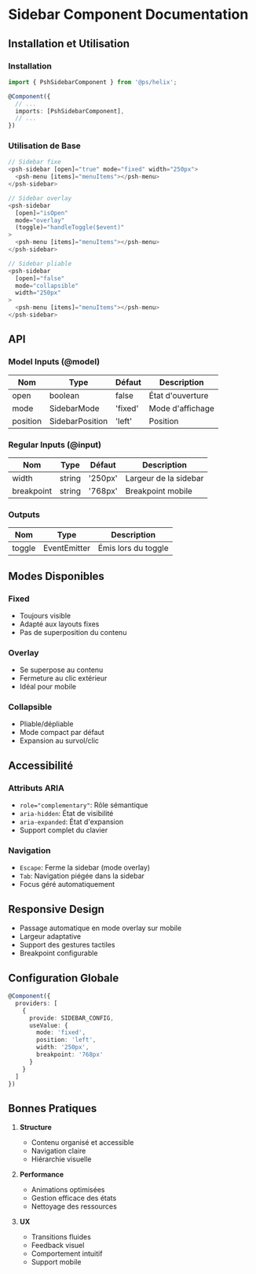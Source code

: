 # Sidebar Component Documentation

## Installation et Utilisation

### Installation

```typescript
import { PshSidebarComponent } from '@ps/helix';

@Component({
  // ...
  imports: [PshSidebarComponent],
  // ...
})
```

### Utilisation de Base

```typescript
// Sidebar fixe
<psh-sidebar [open]="true" mode="fixed" width="250px">
  <psh-menu [items]="menuItems"></psh-menu>
</psh-sidebar>

// Sidebar overlay
<psh-sidebar 
  [open]="isOpen" 
  mode="overlay"
  (toggle)="handleToggle($event)"
>
  <psh-menu [items]="menuItems"></psh-menu>
</psh-sidebar>

// Sidebar pliable
<psh-sidebar 
  [open]="false" 
  mode="collapsible"
  width="250px"
>
  <psh-menu [items]="menuItems"></psh-menu>
</psh-sidebar>
```

## API

### Model Inputs (@model)
| Nom | Type | Défaut | Description |
|-----|------|---------|-------------|
| open | boolean | false | État d'ouverture |
| mode | SidebarMode | 'fixed' | Mode d'affichage |
| position | SidebarPosition | 'left' | Position |

### Regular Inputs (@input)
| Nom | Type | Défaut | Description |
|-----|------|---------|-------------|
| width | string | '250px' | Largeur de la sidebar |
| breakpoint | string | '768px' | Breakpoint mobile |

### Outputs
| Nom | Type | Description |
|-----|------|-------------|
| toggle | EventEmitter<boolean> | Émis lors du toggle |

## Modes Disponibles

### Fixed
- Toujours visible
- Adapté aux layouts fixes
- Pas de superposition du contenu

### Overlay
- Se superpose au contenu
- Fermeture au clic extérieur
- Idéal pour mobile

### Collapsible
- Pliable/dépliable
- Mode compact par défaut
- Expansion au survol/clic

## Accessibilité

### Attributs ARIA
- `role="complementary"`: Rôle sémantique
- `aria-hidden`: État de visibilité
- `aria-expanded`: État d'expansion
- Support complet du clavier

### Navigation
- `Escape`: Ferme la sidebar (mode overlay)
- `Tab`: Navigation piégée dans la sidebar
- Focus géré automatiquement

## Responsive Design

- Passage automatique en mode overlay sur mobile
- Largeur adaptative
- Support des gestures tactiles
- Breakpoint configurable

## Configuration Globale

```typescript
@Component({
  providers: [
    {
      provide: SIDEBAR_CONFIG,
      useValue: {
        mode: 'fixed',
        position: 'left',
        width: '250px',
        breakpoint: '768px'
      }
    }
  ]
})
```

## Bonnes Pratiques

1. **Structure**
   - Contenu organisé et accessible
   - Navigation claire
   - Hiérarchie visuelle

2. **Performance**
   - Animations optimisées
   - Gestion efficace des états
   - Nettoyage des ressources

3. **UX**
   - Transitions fluides
   - Feedback visuel
   - Comportement intuitif
   - Support mobile